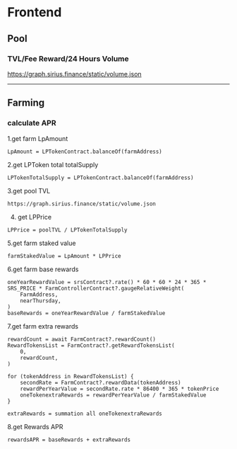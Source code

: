 # Frontend

## Pool

### TVL/Fee Reward/24 Hours Volume

https://graph.sirius.finance/static/volume.json

___


## Farming

### calculate APR

1.get farm LpAmount
```
LpAmount = LPTokenContract.balanceOf(farmAddress)
```

2.get LPToken total totalSupply
```
LPTokenTotalSupply = LPTokenContract.balanceOf(farmAddress)
```

3.get pool TVL
```
https://graph.sirius.finance/static/volume.json
```

4. get LPPrice
```
LPPrice = poolTVL / LPTokenTotalSupply
```

5.get farm staked value
```
farmStakedValue = LpAmount * LPPrice
```

6.get farm base rewards
```
oneYearRewardValue = srsContract?.rate() * 60 * 60 * 24 * 365 * SRS_PRICE * FarmControllerContract?.gaugeRelativeWeight(
    FarmAddress,
    nearThursday,
)
baseRewards = oneYearRewardValue / farmStakedValue
```

7.get farm extra rewards
```solidity
rewardCount = await FarmContract?.rewardCount()
RewardTokensList = FarmContract?.getRewardTokensList(
    0,
    rewardCount,
)

for (tokenAddress in RewardTokensList) {
    secondRate = FarmContract?.rewardData(tokenAddress)
    rewardPerYearValue = secondRate.rate * 86400 * 365 * tokenPrice
    oneTokenextraRewards = rewardPerYearValue / farmStakedValue
}

extraRewards = summation all oneTokenextraRewards
```

8.get Rewards APR
```
rewardsAPR = baseRewards + extraRewards
```
